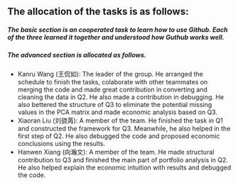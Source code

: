 ## The allocation of the tasks is as follows:
##### The basic section is an cooperated task to learn how to use Github. Each of the three learned it together and understood how Guthub works well.
##### The advanced section is allocated as follows.
-  Kanru Wang (王侃如): The leader of the group. He arranged the schedule to finish the tasks, colaborate with other teammates on merging the code and made great contribution in converting and cleaning the data in Q2. He also made a contribution in debugging. He also bettered the structure of Q3 to eliminate the potential missing values in the PCA matrix and made economic analysis based on Q3.
- Xiaoran Liu (刘骁苒): A member of the team. He finished the task in Q1 and constructed the framework for Q3. Meanwhile, he also helped in the first step of Q2. He also debugged the code and proposed economic conclusions using the results.
- Hanwen Xiang (向瀚文): A member of the team. He made structural contribution to Q3 and finished the main part of portfolio analysis in Q2. He also helped explain the economic intuition with results and debugged the code.
